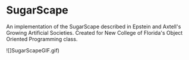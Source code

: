 # SugarScape
An implementation of the SugarScape described in Epstein and Axtell's Growing Artificial Societies.
Created for New College of Florida's Object Oriented Programming class. 

![]SugarScapeGIF.gif)
